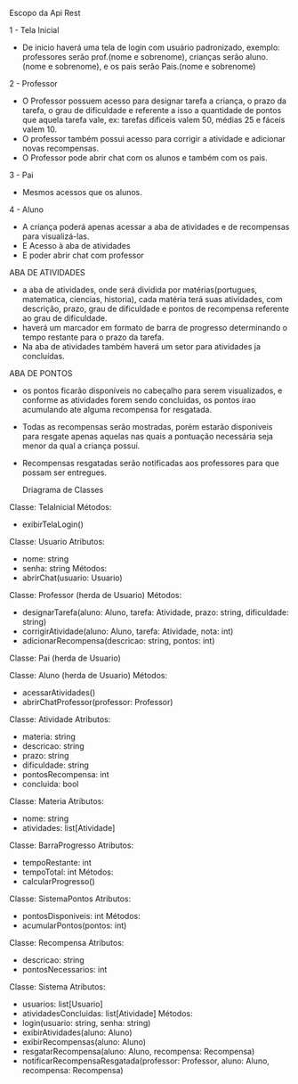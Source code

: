 

Escopo da Api Rest

1 - Tela Inicial 

- De inicio haverá uma tela de login com usuário padronizado, exemplo: professores serão prof.(nome e sobrenome), crianças serão aluno.(nome e sobrenome), e os pais serão Pais.(nome e sobrenome)



2 - Professor

- O Professor possuem acesso para designar tarefa a criança, o prazo da tarefa, o grau de dificuldade e referente a isso a quantidade de pontos que aquela tarefa vale, ex: tarefas dificeis valem 50, médias 25 e fáceis valem 10. 
- O professor também possui acesso para corrigir a atividade e adicionar novas recompensas. 
- O Professor pode abrir chat com os alunos e também com os pais.



3 - Pai
- Mesmos acessos que os alunos.

4 - Aluno
- A criança poderá apenas acessar a aba de atividades e de recompensas para visualizá-las. 
- E Acesso à aba de atividades
- E poder abrir chat com professor




ABA DE ATIVIDADES 

- a aba de atividades, onde será dividida por matérias(portugues, matematica, ciencias, historia), cada matéria terá suas atividades, com descrição, prazo, grau de dificuldade e pontos de recompensa referente ao grau de dificuldade.
- haverá um marcador em formato de barra de progresso determinando o tempo restante para o prazo da tarefa. 
- Na aba de atividades também haverá um setor para atividades ja concluídas.



ABA DE PONTOS

- os pontos ficarão disponíveis no cabeçalho para serem visualizados, e conforme as atividades forem sendo concluidas, os pontos irao acumulando ate alguma recompensa for resgatada.
- Todas as recompensas serão mostradas, porém estarão disponiveis para resgate apenas aquelas nas quais a pontuação necessária seja menor da qual a criança possuí. 
- Recompensas resgatadas serão notificadas aos professores para que possam ser entregues. 


  Driagrama de Classes
  
Classe: TelaInicial
Métodos:
- exibirTelaLogin()


Classe: Usuario
Atributos:
- nome: string
- senha: string
Métodos:
- abrirChat(usuario: Usuario)


Classe: Professor (herda de Usuario)
Métodos:
- designarTarefa(aluno: Aluno, tarefa: Atividade, prazo: string, dificuldade: string)
- corrigirAtividade(aluno: Aluno, tarefa: Atividade, nota: int)
- adicionarRecompensa(descricao: string, pontos: int)


Classe: Pai (herda de Usuario)

Classe: Aluno (herda de Usuario)
Métodos:
- acessarAtividades()
- abrirChatProfessor(professor: Professor)

Classe: Atividade
Atributos:
- materia: string
- descricao: string
- prazo: string
- dificuldade: string
- pontosRecompensa: int
- concluida: bool

Classe: Materia
Atributos:
- nome: string
- atividades: list[Atividade]

Classe: BarraProgresso
Atributos:
- tempoRestante: int
- tempoTotal: int
Métodos:
- calcularProgresso()

Classe: SistemaPontos
Atributos:
- pontosDisponiveis: int
Métodos:
- acumularPontos(pontos: int)

Classe: Recompensa
Atributos:
- descricao: string
- pontosNecessarios: int

Classe: Sistema
Atributos:
- usuarios: list[Usuario]
- atividadesConcluidas: list[Atividade]
Métodos:
- login(usuario: string, senha: string)
- exibirAtividades(aluno: Aluno)
- exibirRecompensas(aluno: Aluno)
- resgatarRecompensa(aluno: Aluno, recompensa: Recompensa)
- notificarRecompensaResgatada(professor: Professor, aluno: Aluno, recompensa: Recompensa)



